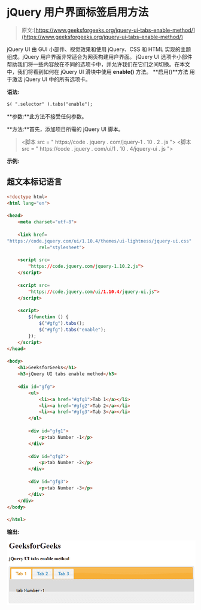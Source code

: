 # jQuery 用户界面标签启用方法

> 原文:[https://www.geeksforgeeks.org/jquery-ui-tabs-enable-method/](https://www.geeksforgeeks.org/jquery-ui-tabs-enable-method/)

jQuery UI 由 GUI 小部件、视觉效果和使用 jQuery、CSS 和 HTML 实现的主题组成。jQuery 用户界面非常适合为网页构建用户界面。 jQuery UI 选项卡小部件帮助我们将一些内容放在不同的选项卡中，并允许我们在它们之间切换。在本文中，我们将看到如何在 jQuery UI 滑块中使用 **enable()** 方法。 **启用()**方法 用于激活 jQuery UI 中的所有选项卡。

**语法:**

```html
$( ".selector" ).tabs("enable");
```

**参数:**此方法不接受任何参数。

**方法:**首先，添加项目所需的 jQuery UI 脚本。

> <link href="“https://code.jquery.com/ui/1.10.4/themes/ui-lightness/jquery-ui.css”" rel="“stylesheet”">
> <脚本 src = " https://code . jquery . com/jquery-1 . 10 . 2 . js "></脚本>
> <脚本 src = " https://code . jquery . com/ui/1 . 10 . 4/jquery-ui . js "></脚本>

**示例:**

## 超文本标记语言

```html
<!doctype html>
<html lang="en">

<head>
    <meta charset="utf-8">

    <link href=
"https://code.jquery.com/ui/1.10.4/themes/ui-lightness/jquery-ui.css"
            rel="stylesheet">

    <script src=
        "https://code.jquery.com/jquery-1.10.2.js">
    </script>

    <script src=
        "https://code.jquery.com/ui/1.10.4/jquery-ui.js">
    </script>

    <script>
        $(function () {
            $("#gfg").tabs();
            $("#gfg").tabs("enable");
        });
    </script>
</head>

<body>
    <h1>GeeksforGeeks</h1>
    <h3>jQuery UI tabs enable method</h3>

    <div id="gfg">
        <ul>
            <li><a href="#gfg1">Tab 1</a></li>
            <li><a href="#gfg2">Tab 2</a></li>
            <li><a href="#gfg3">Tab 3</a></li>
        </ul>

        <div id="gfg1">
            <p>tab Number -1</p>
        </div>

        <div id="gfg2">
            <p>tab Number -2</p>
        </div>

        <div id="gfg3">
            <p>tab Number -3</p>
        </div>
    </div>
</body>

</html>
```

**输出:**

![](img/91690b259bb1ae02a919625260d82824.png)